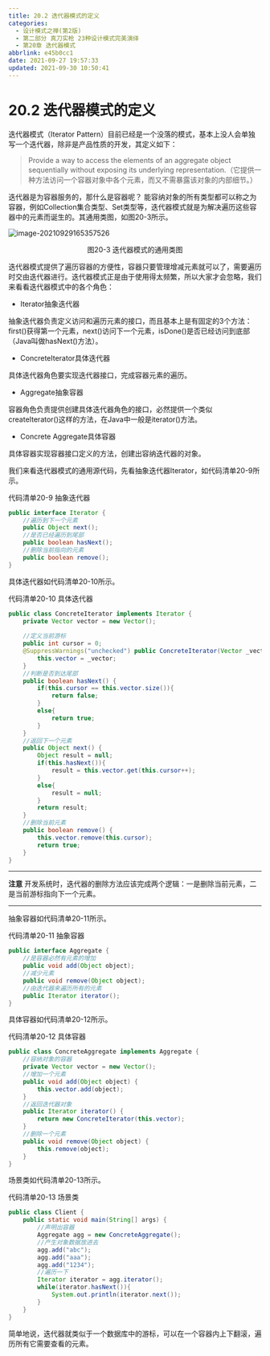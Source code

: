```yaml
---
title: 20.2 迭代器模式的定义
categories: 
  - 设计模式之禅(第2版)
  - 第二部分 真刀实枪 23种设计模式完美演绎
  - 第20章 迭代器模式
abbrlink: e45b0cc1
date: 2021-09-27 19:57:33
updated: 2021-09-30 10:50:41
---
```

# 20.2 迭代器模式的定义
迭代器模式（Iterator Pattern）目前已经是一个没落的模式，基本上没人会单独写一个迭代器，除非是产品性质的开发，其定义如下：

> Provide a way to access the elements of an aggregate object sequentially without exposing its underlying representation.（它提供一种方法访问一个容器对象中各个元素，而又不需暴露该对象的内部细节。）

迭代器是为容器服务的，那什么是容器呢？ 能容纳对象的所有类型都可以称之为容器，例如Collection集合类型、Set类型等，迭代器模式就是为解决遍历这些容器中的元素而诞生的。其通用类图，如图20-3所示。

![image-20210929165357526](https://gitee.com/XiaoLan223/images/raw/master/Blog/Sum/20210929165357.png)

<center>图20-3 迭代器模式的通用类图</center>

迭代器模式提供了遍历容器的方便性，容器只要管理增减元素就可以了，需要遍历时交由迭代器进行。迭代器模式正是由于使用得太频繁，所以大家才会忽略，我们来看看迭代器模式中的各个角色：
- Iterator抽象迭代器

抽象迭代器负责定义访问和遍历元素的接口，而且基本上是有固定的3个方法：first()获得第一个元素，next()访问下一个元素，isDone()是否已经访问到底部（Java叫做hasNext()方法）。

- ConcreteIterator具体迭代器

具体迭代器角色要实现迭代器接口，完成容器元素的遍历。
- Aggregate抽象容器

容器角色负责提供创建具体迭代器角色的接口，必然提供一个类似createIterator()这样的方法，在Java中一般是iterator()方法。

- Concrete Aggregate具体容器

具体容器实现容器接口定义的方法，创建出容纳迭代器的对象。 

我们来看迭代器模式的通用源代码，先看抽象迭代器Iterator，如代码清单20-9所示。 

代码清单20-9 抽象迭代器

```java
public interface Iterator {
    //遍历到下一个元素
    public Object next();
    //是否已经遍历到尾部
    public boolean hasNext();
    //删除当前指向的元素
    public boolean remove();
}
```
具体迭代器如代码清单20-10所示。

代码清单20-10 具体迭代器
```java
public class ConcreteIterator implements Iterator {
    private Vector vector = new Vector();
    
    //定义当前游标
    public int cursor = 0;
    @SuppressWarnings("unchecked") public ConcreteIterator(Vector _vector){
        this.vector = _vector;
    }
    //判断是否到达尾部
    public boolean hasNext() {
        if(this.cursor == this.vector.size()){
            return false;
        }
        else{
            return true;
        }
    }
    //返回下一个元素
    public Object next() {
        Object result = null;
        if(this.hasNext()){
            result = this.vector.get(this.cursor++);
        }
        else{
            result = null;
        }
        return result;
    }
    //删除当前元素
    public boolean remove() {
        this.vector.remove(this.cursor);
        return true;
    }
}
```
___
**注意** 开发系统时，迭代器的删除方法应该完成两个逻辑：一是删除当前元素，二是当前游标指向下一个元素。
___

抽象容器如代码清单20-11所示。

代码清单20-11 抽象容器
```java
public interface Aggregate {
    //是容器必然有元素的增加
    public void add(Object object);
    //减少元素
    public void remove(Object object);
    //由迭代器来遍历所有的元素
    public Iterator iterator();
}
```

具体容器如代码清单20-12所示。

代码清单20-12 具体容器
```java
public class ConcreteAggregate implements Aggregate {
    //容纳对象的容器
    private Vector vector = new Vector();
    //增加一个元素
    public void add(Object object) {
        this.vector.add(object);
    }
    //返回迭代器对象
    public Iterator iterator() {
        return new ConcreteIterator(this.vector);
    }
    //删除一个元素
    public void remove(Object object) {
        this.remove(object);
    }
}
```
场景类如代码清单20-13所示。

代码清单20-13 场景类
```java
public class Client {
    public static void main(String[] args) {
        //声明出容器
        Aggregate agg = new ConcreteAggregate();
        //产生对象数据放进去
        agg.add("abc");
        agg.add("aaa");
        agg.add("1234");
        //遍历一下
        Iterator iterator = agg.iterator();
        while(iterator.hasNext()){
            System.out.println(iterator.next());
        }
    }
}
```
简单地说，迭代器就类似于一个数据库中的游标，可以在一个容器内上下翻滚，遍历所有它需要查看的元素。
